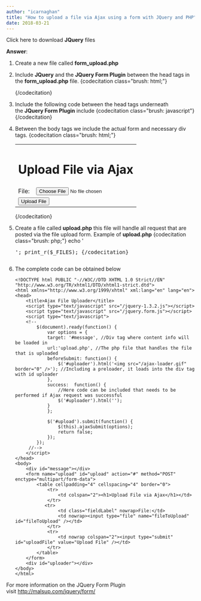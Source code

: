 ```yaml
---
author: "icarnaghan"
title: "How to upload a file via Ajax using a form with JQuery and PHP"
date: 2018-03-21
---
```


Click here to download **JQuery** files

**Answer**:

1. Create a new file called **form\_upload.php** 
2. Include **JQuery** and the **JQuery Form Plugin** between the head tags in the **form\_upload.php** file. {codecitation class="brush: html;"} <head> <title>Ajax File Uploader</title>
    
    <script type="text/javascript" src="/jquery-1.3.2.js"></script> <script type="text/javascript" src="/jquery.form.js"></script> </head> {/codecitation}
3. Include the following code between the head tags underneath the **JQuery Form Plugin** include {codecitation class="brush: javascript"} <script type="text/javascript"> <!-- $(document).ready(function() { var options = { target: '#message', //Div tag where content info will be loaded in url:'upload.php', //The php file that handles the file that is uploaded beforeSubmit: function() { $('#uploader').html('<img src="/ajax-loader.gif" border="0" />'); //Including a preloader, it loads into the div tag with id uploader }, success:  function() { //Here code can be included that needs to be performed if Ajax request was successful $('#uploader').html('');
    
    } };
    
    $('#upload').submit(function() { $(this).ajaxSubmit(options); return false; });
    
    }); //--> </script> {/codecitation}
4. Between the body tags we include the actual form and necessary div tags. {codecitation class="brush: html;"} <div id="message"></div> <form name="upload" id="upload" action="#" method="POST" enctype="multipart/form-data"> <table cellpadding="4" cellspacing="4" border="0"> <tr> <td colspan="2"><h1>Upload File via Ajax</h1></td> </tr> <tr> <td class="fieldLabel" nowrap>File:</td> <td nowrap><input type="file" name="fileToUpload" id="fileToUpload" /></td> </tr> <tr> <td nowrap colspan="2"><input type="submit" id="uploadFile" value="Upload File" /></td> </tr>
    
    </table> </form> <div id="uploader"></div> {/codecitation}
5. Create a file called **upload.php** this file will handle all request that are posted via the file upload form. Example of **upload.php** {codecitation class="brush: php;"} echo '<pre>'; print\_r($\_FILES); {/codecitation}
6. The complete code can be obtained below
    
    ```
    <!DOCTYPE html PUBLIC "-//W3C//DTD XHTML 1.0 Strict//EN" "http://www.w3.org/TR/xhtml1/DTD/xhtml1-strict.dtd">
    <html xmlns="http://www.w3.org/1999/xhtml" xml:lang="en" lang="en">
    <head>
        <title>Ajax File Uploader</title>
        <script type="text/javascript" src="/jquery-1.3.2.js"></script>
        <script type="text/javascript" src="/jquery.form.js"></script>
        <script type="text/javascript">
        <!--
            $(document).ready(function() {
                var options = {
                target: '#message', //Div tag where content info will be loaded in
                url:'upload.php', //The php file that handles the file that is uploaded
                beforeSubmit: function() {
                    $('#uploader').html('<img src="/ajax-loader.gif" border="0" />'); //Including a preloader, it loads into the div tag with id uploader
                },
                success:  function() {
                    //Here code can be included that needs to be performed if Ajax request was successful
                    $('#uploader').html('');
                }
                };
    
                $('#upload').submit(function() {
                    $(this).ajaxSubmit(options);
                    return false;
                });
            }); 
         //-->
        </script>
    </head>
    <body>
        <div id="message"></div>
        <form name="upload" id="upload" action="#" method="POST" enctype="multipart/form-data">
            <table cellpadding="4" cellspacing="4" border="0">
                <tr>
                    <td colspan="2"><h1>Upload File via Ajax</h1></td>
                </tr>
               <tr>
                    <td class="fieldLabel" nowrap>File:</td>
                    <td nowrap><input type="file" name="fileToUpload" id="fileToUpload" /></td>
                </tr>
                <tr>
                    <td nowrap colspan="2"><input type="submit" id="uploadFile" value="Upload File" /></td>
                </tr>   
            </table>
        </form>
        <div id="uploader"></div>
    </body>
    </html>
    ```
    

For more information on the JQuery Form Plugin visit http://malsup.com/jquery/form/
